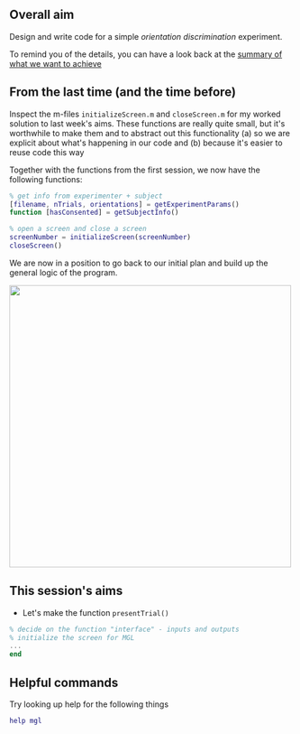 
## Overall aim

Design and write code for a simple *orientation discrimination* experiment.

To remind you of the details, you can have a look back at the [summary of what we want to achieve](../behaviour-01/README.md)

## From the last time (and the time before)

Inspect the m-files ``initializeScreen.m`` and ``closeScreen.m`` for my worked solution to last week's aims. These functions are really quite small, but it's worthwhile to make them and to abstract out this functionality (a) so we are explicit about what's happening in our code and (b) because it's easier to reuse code this way

Together with the functions from the first session, we now have the following functions:

``` matlab
% get info from experimenter + subject
[filename, nTrials, orientations] = getExperimentParams()
function [hasConsented] = getSubjectInfo()

% open a screen and close a screen
screenNumber = initializeScreen(screenNumber)
closeScreen()
```

We are now in a position to go back to our initial plan and build up the general logic of the program.

<img src="https://github.com/schluppeck/c84nim/blob/master/behaviour-01/flowChart.png" height="500">

## This session's aims


- Let's make the function ``presentTrial()``
``` matlab
% decide on the function "interface" - inputs and outputs
% initialize the screen for MGL
...
end
```

## Helpful commands

Try looking up help for the following things

```matlab
help mgl
```
